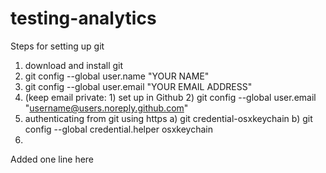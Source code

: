# testing-analytics
Steps for setting up git
1. download and install git
2. git config --global user.name "YOUR NAME"
3. git config --global user.email "YOUR EMAIL ADDRESS"
4. (keep email private: 1) set up in Github 2) git config --global user.email "username@users.noreply.github.com"
5. authenticating from git using https a) git credential-osxkeychain b) git config --global credential.helper osxkeychain
6. 

Added one line here